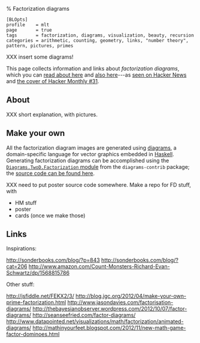 % Factorization diagrams

    [BLOpts]
    profile    = mlt
    page       = true
    tags       = factorization, diagrams, visualization, beauty, recursion
    categories = arithmetic, counting, geometry, links, "number theory", pattern, pictures, primes

XXX insert some diagrams!

This page collects information and links about *factorization
diagrams*, which you can
[read about here](http://mathlesstraveled.com/2012/10/05/factorization-diagrams/)
and
[also here](http://mathlesstraveled.com/2012/11/05/more-factorization-diagrams/)---as
[seen on Hacker News](https://news.ycombinator.com/item?id=4620071)
and [the cover of Hacker Monthly #31](http://hackermonthly.com/issue-31.html).

About
-----

XXX short explanation, with pictures.

Make your own
-------------

All the factorization diagram images are generated using
[diagrams](http://projects.haskell.org/diagrams), a domain-specific
language for vector graphics embedded in
[Haskell](http://www.haskell.org/haskellwiki/Haskell).  Generating
factorization diagrams can be accomplished using the
[`Diagrams.TwoD.Factorization` module](http://hackage.haskell.org/packages/archive/diagrams-contrib/0.6.1/doc/html/Diagrams-TwoD-Factorization.html)
from the `diagrams-contrib` package; the
[source code can be found here](https://github.com/diagrams/diagrams-contrib/blob/master/src/Diagrams/TwoD/Factorization.hs).

XXX need to put poster source code somewhere.  Make a repo for FD
stuff, with
  + HM stuff
  + poster
  + cards (once we make those)


Links
-----

Inspirations:

http://sonderbooks.com/blog/?p=843
http://sonderbooks.com/blog/?cat=206
http://www.amazon.com/Count-Monsters-Richard-Evan-Schwartz/dp/1568815786

Other stuff:

http://jsfiddle.net/FEKX2/3/
http://blog.jgc.org/2012/04/make-your-own-prime-factorization.html
http://www.jasondavies.com/factorisation-diagrams/
http://thebayesianobserver.wordpress.com/2012/10/07/factor-diagrams/
http://seanseefried.com/factor-diagrams/
http://www.datapointed.net/visualizations/math/factorization/animated-diagrams/
http://mathinyourfeet.blogspot.com/2012/11/new-math-game-factor-dominoes.html

